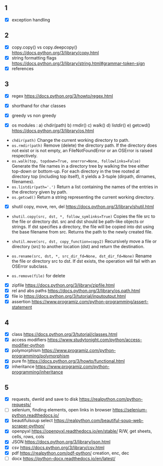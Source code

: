 ## 1
* [x] exception handling

## 2
* [x] copy.copy() vs copy.deepcopy() https://docs.python.org/3/library/copy.html
* [x] string formatting flags https://docs.python.org/3/library/string.html#grammar-token-sign
* [x] references

## 3
* [x] regex https://docs.python.org/3/howto/regex.html
* [x] shorthand for char classes
* [x] greedy vs non greedy

* [x] os modules : a) chdir(path) b) rmdir() c) walk() d) listdir() e) getcwd() https://docs.python.org/3/library/os.html
* `chdir(path)` Change the current working directory to path.
* `os.rmdir(path)` Remove (delete) the directory path. If the directory does not exist or is not empty, an FileNotFoundError or an OSError is raised respectively. 
* `os.walk(top, topdown=True, onerror=None, followlinks=False)`
  Generate the file names in a directory tree by walking the tree either top-down or bottom-up. For each directory in the tree rooted at directory top (including top itself), it yields a 3-tuple (dirpath, dirnames, filenames).
* `os.listdir(path='.')`
  Return a list containing the names of the entries in the directory given by path.
* `os.getcwd()`
  Return a string representing the current working directory.


* [x] shutil copy, move, ren, del https://docs.python.org/3/library/shutil.html

* `shutil.copy(src, dst, *, follow_symlinks=True)`
Copies the file src to the file or directory dst. src and dst should be path-like objects or strings. If dst specifies a directory, the file will be copied into dst using the base filename from src. Returns the path to the newly created file.

* `shutil.move(src, dst, copy_function=copy2)`
Recursively move a file or directory (src) to another location (dst) and return the destination.

* `os.rename(src, dst, *, src_dir_fd=None, dst_dir_fd=None)`
Rename the file or directory src to dst. If dst exists, the operation will fail with an OSError subclass.

* `os.remove(file)` for delete

* [x] zipfile https://docs.python.org/3/library/zipfile.html
* [x] rel and abs paths https://docs.python.org/3/library/os.path.html
* [x] file io https://docs.python.org/3/tutorial/inputoutput.html
* [x] assertion https://www.programiz.com/python-programming/assert-statement

## 4
* [x] class https://docs.python.org/3/tutorial/classes.html
* [x] access modifiers https://www.studytonight.com/python/access-modifier-python
* [x] polymorphism https://www.programiz.com/python-programming/polymorphism
* [x] pure fn https://docs.python.org/3/howto/functional.html
* [x] inheritance https://www.programiz.com/python-programming/inheritance

## 5
* [x] requests, dwnld and save to disk https://realpython.com/python-requests/
* [ ] selenium, finding elements, open links in browser https://selenium-python.readthedocs.io/
* [x] beautifulsoup select https://realpython.com/beautiful-soup-web-scraper-python/
* [x] openpyxl https://openpyxl.readthedocs.io/en/stable/ R/W, get sheets, cells, rows, cols
* [x] JSON https://docs.python.org/3/library/json.html
* [x] csv https://docs.python.org/3/library/csv.html
* [x] pdf https://realpython.com/pdf-python/ creation, enc, dec
* [ ] docx https://python-docx.readthedocs.io/en/latest/ 
